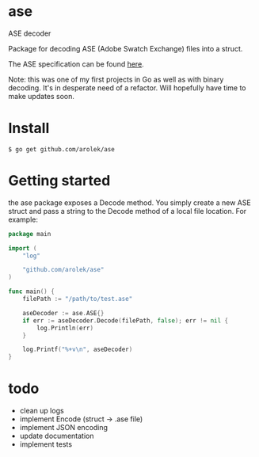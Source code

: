 # ase
ASE decoder

Package for decoding ASE (Adobe Swatch Exchange) files into a struct.

The ASE specification can be found [here](http://www.selapa.net/swatches/colors/fileformats.php#adobe_ase).

Note: this was one of my first projects in Go as well as with binary decoding. It's in desperate need of a refactor. Will hopefully have time to make updates soon. 

# Install

`$ go get github.com/arolek/ase`

# Getting started

the ase package exposes a Decode method. You simply create a new ASE struct and pass a string to the Decode method of a local file location. For example:

```go
package main

import (
	"log"

	"github.com/arolek/ase"
)

func main() {
	filePath := "/path/to/test.ase"

	aseDecoder := ase.ASE{}
	if err := aseDecoder.Decode(filePath, false); err != nil {
		log.Println(err)
	}

	log.Printf("%+v\n", aseDecoder)
}

```

# todo

- clean up logs
- implement Encode (struct -> .ase file)
- implement JSON encoding
- update documentation
- implement tests
